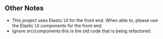 ## Other Notes
- This project uses Elastic UI for the front end. When able to, please use the Elastic UI components for the front end.
- Ignore src/components this is the old code that is being refactored.

